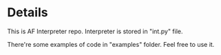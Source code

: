 # Details

This is AF Interpreter repo.
Interpreter is stored in "int.py" file.

There're some examples of code in "examples" folder.
Feel free to use it.
